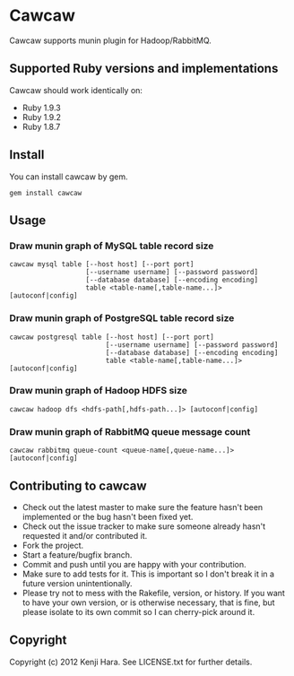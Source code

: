 # Cawcaw

Cawcaw supports munin plugin for Hadoop/RabbitMQ.

## Supported Ruby versions and implementations
Cawcaw should work identically on:

* Ruby 1.9.3
* Ruby 1.9.2
* Ruby 1.8.7

## Install

You can install cawcaw by gem.

    gem install cawcaw

## Usage

### Draw munin graph of MySQL table record size
    cawcaw mysql table [--host host] [--port port]
                       [--username username] [--password password]
                       [--database database] [--encoding encoding]
                       table <table-name[,table-name...]> [autoconf|config]

### Draw munin graph of PostgreSQL table record size
    cawcaw postgresql table [--host host] [--port port]
                            [--username username] [--password password]
                            [--database database] [--encoding encoding]
                            table <table-name[,table-name...]> [autoconf|config]

### Draw munin graph of Hadoop HDFS size
    cawcaw hadoop dfs <hdfs-path[,hdfs-path...]> [autoconf|config]

### Draw munin graph of RabbitMQ queue message count
    cawcaw rabbitmq queue-count <queue-name[,queue-name...]> [autoconf|config]

## Contributing to cawcaw
 
* Check out the latest master to make sure the feature hasn't been implemented or the bug hasn't been fixed yet.
* Check out the issue tracker to make sure someone already hasn't requested it and/or contributed it.
* Fork the project.
* Start a feature/bugfix branch.
* Commit and push until you are happy with your contribution.
* Make sure to add tests for it. This is important so I don't break it in a future version unintentionally.
* Please try not to mess with the Rakefile, version, or history. If you want to have your own version, or is otherwise necessary, that is fine, but please isolate to its own commit so I can cherry-pick around it.

## Copyright

Copyright (c) 2012 Kenji Hara. See LICENSE.txt for
further details.

